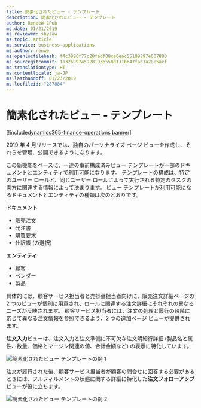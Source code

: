 ```yaml
---
title: 簡素化されたビュー - テンプレート
description: 簡素化されたビュー - テンプレート
author: ReneeW-CPub
ms.date: 01/21/2019
ms.reviewer: shylaw
ms.topic: article
ms.service: business-applications
ms.author: renwe
ms.openlocfilehash: f4c3996f77c28fadf08ce6eac55189297e607883
ms.sourcegitcommit: 1a326997459281936558d131b647fad3a28e5aef
ms.translationtype: HT
ms.contentlocale: ja-JP
ms.lasthandoff: 01/23/2019
ms.locfileid: "287884"
---
```

#  <a name="simplified-view---templates"></a>簡素化されたビュー - テンプレート 
[!include[dynamics365-finance-operations banner](../includes/dynamics365-finance-operations.md)]



2019 年 4 月リリースでは、独自のパーソナライズ ページ ビューを作成し、それらを管理、公開できるようになります。

この新機能をベースに、一連の事前構成済みビュー テンプレートが一部のドキュメントとエンティティで利用可能になります。 テンプレートの構成は、特定のユーザー ロールと、同じユーザー ロールによって実行される特定のタスクの両方に関連する情報によって決まります。 ビュー テンプレートが利用可能になるドキュメントとエンティティの種類は次のとおりです。

**ドキュメント**

- 販売注文
- 発注書
- 購買要求
- 仕訳帳 (の選択)

**エンティティ**

- 顧客
- ベンダー
- 製品

具体的には、顧客サービス担当者と売掛金担当者向けに、販売注文詳細ページの 2 つのビューが個別に用意され、ロールに関連する注文詳細にそれぞれの異なるニーズが反映されます。 顧客サービス担当者には、注文の処理と履行の段階に応じて異なる注文情報を参照できるよう、2 つの追加ページ ビューが提供されます。

**注文入力**ビューは、注文入力と注文準備に不可欠な注文明細行詳細 (製品名と属性、数量、価格とマージン関連の値、合計金額など) の表示に特化しています。

![簡素化されたビュー テンプレートの例 1](media/simplified-view-templates-1.png "簡素化されたビュー テンプレートの例 1")

注文が履行された後、顧客サービス担当者が顧客の問合せに回答する必要があるときには、フルフィルメントの状態に関する詳細に特化した**注文フォローアップ** ビューが役に立ちます。

![簡素化されたビュー テンプレートの例 2](media/simplified-view-templates-2.png "簡素化されたビュー テンプレートの例 2")

